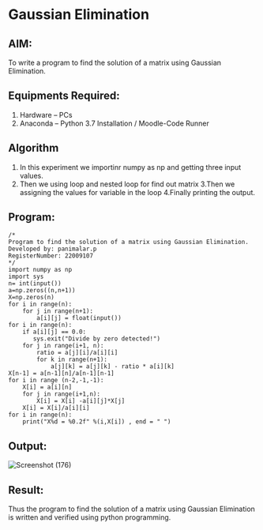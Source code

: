 # Gaussian Elimination

## AIM:
To write a program to find the solution of a matrix using Gaussian Elimination.

## Equipments Required:
1. Hardware – PCs
2. Anaconda – Python 3.7 Installation / Moodle-Code Runner

## Algorithm
1. In this experiment we importinr numpy as np and getting three input values.
2. Then we using loop and nested loop for find out matrix
3.Then we assigning the values for variable in the loop 
4.Finally printing the output. 

## Program:
```
/*
Program to find the solution of a matrix using Gaussian Elimination.
Developed by: panimalar.p
RegisterNumber: 22009107
*/
import numpy as np
import sys
n= int(input())
a=np.zeros((n,n+1))
X=np.zeros(n)
for i in range(n):
    for j in range(n+1):
        a[i][j] = float(input())
for i in range(n):
    if a[i][j] == 0.0:
       sys.exit("Divide by zero detected!")
    for j in range(i+1, n):
        ratio = a[j][i]/a[i][i]
        for k in range(n+1):
            a[j][k] = a[j][k] - ratio * a[i][k]
X[n-1] = a[n-1][n]/a[n-1][n-1]
for i in range (n-2,-1,-1):
    X[i] = a[i][n]
    for j in range(i+1,n):
        X[i] = X[i] -a[i][j]*X[j]
    X[i] = X[i]/a[i][i]
for i in range(n):
    print("X%d = %0.2f" %(i,X[i]) , end = " ")

```

## Output:

![Screenshot (176)](https://user-images.githubusercontent.com/121490826/214635863-e628e100-11be-421b-96a7-a1d25139c7d6.png)


## Result:
Thus the program to find the solution of a matrix using Gaussian Elimination is written and verified using python programming.


